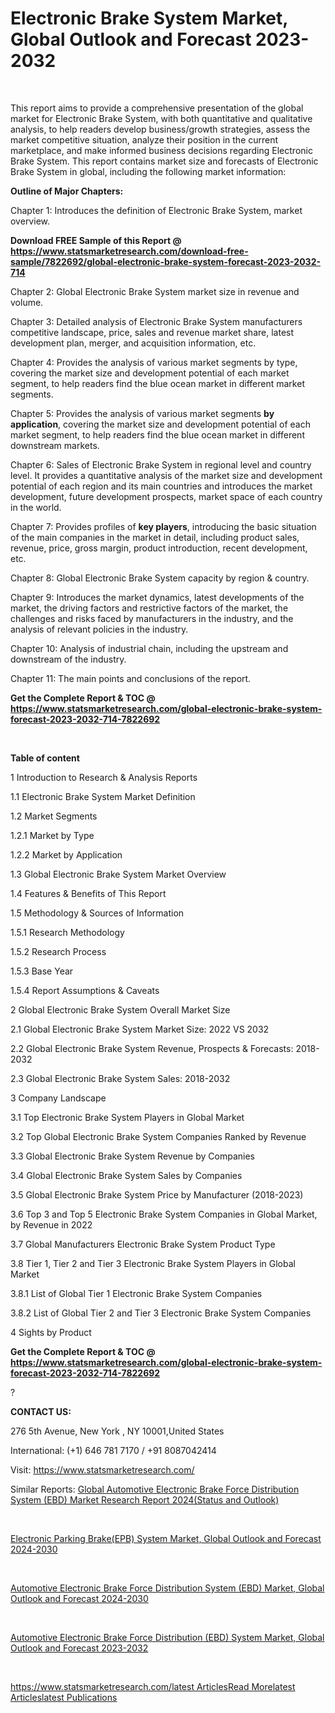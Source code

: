<h1>Electronic Brake System Market, Global Outlook and Forecast 2023-2032</h1><br/><p>This report aims to provide a comprehensive presentation of the global market for Electronic Brake System, with both quantitative and qualitative analysis, to help readers develop business/growth strategies, assess the market competitive situation, analyze their position in the current marketplace, and make informed business decisions regarding Electronic Brake System. This report contains market size and forecasts of Electronic Brake System in global, including the following market information:</p>
 
 
 
 <p><strong>Outline of Major Chapters:</strong></p>
 
 
 
 <p>Chapter 1: Introduces the definition of Electronic Brake System, market overview.</p>
 
 
 
 <p><strong>Download FREE Sample of this Report @ <a href="https://www.statsmarketresearch.com/download-free-sample/7822692/global-electronic-brake-system-forecast-2023-2032-714">https://www.statsmarketresearch.com/download-free-sample/7822692/global-electronic-brake-system-forecast-2023-2032-714</a></strong></p>
 
 
 
 <p>Chapter 2: Global Electronic Brake System market size in revenue and volume.</p>
 
 
 
 <p>Chapter 3: Detailed analysis of Electronic Brake System manufacturers competitive landscape, price, sales and revenue market share, latest development plan, merger, and acquisition information, etc.</p>
 
 
 
 <p>Chapter 4: Provides the analysis of various market segments by type, covering the market size and development potential of each market segment, to help readers find the blue ocean market in different market segments.</p>
 
 
 
 <p>Chapter 5: Provides the analysis of various market segments <strong>by application</strong>, covering the market size and development potential of each market segment, to help readers find the blue ocean market in different downstream markets.</p>
 
 
 
 <p>Chapter 6: Sales of Electronic Brake System in regional level and country level. It provides a quantitative analysis of the market size and development potential of each region and its main countries and introduces the market development, future development prospects, market space of each country in the world.</p>
 
 
 
 <p>Chapter 7: Provides profiles of <strong>key players</strong>, introducing the basic situation of the main companies in the market in detail, including product sales, revenue, price, gross margin, product introduction, recent development, etc.</p>
 
 
 
 <p>Chapter 8: Global Electronic Brake System capacity by region & country.</p>
 
 
 
 <p>Chapter 9: Introduces the market dynamics, latest developments of the market, the driving factors and restrictive factors of the market, the challenges and risks faced by manufacturers in the industry, and the analysis of relevant policies in the industry.</p>
 
 
 
 <p>Chapter 10: Analysis of industrial chain, including the upstream and downstream of the industry.</p>
 
 
 
 <p>Chapter 11: The main points and conclusions of the report.</p>
 
 
 
 <div><b>Get the Complete Report & TOC @ <a href="https://www.statsmarketresearch.com/global-electronic-brake-system-forecast-2023-2032-714-7822692">https://www.statsmarketresearch.com/global-electronic-brake-system-forecast-2023-2032-714-7822692</a></b></div>
 
 
 
 <p><br />
 
 <b>Table of content</b></p>
 
 
 
 <p>1 Introduction to Research & Analysis Reports<br />
 
 1.1 Electronic Brake System Market Definition<br />
 
 1.2 Market Segments<br />
 
 1.2.1 Market by Type<br />
 
 1.2.2 Market by Application<br />
 
 1.3 Global Electronic Brake System Market Overview<br />
 
 1.4 Features & Benefits of This Report<br />
 
 1.5 Methodology & Sources of Information<br />
 
 1.5.1 Research Methodology<br />
 
 1.5.2 Research Process<br />
 
 1.5.3 Base Year<br />
 
 1.5.4 Report Assumptions & Caveats<br />
 
 2 Global Electronic Brake System Overall Market Size<br />
 
 2.1 Global Electronic Brake System Market Size: 2022 VS 2032<br />
 
 2.2 Global Electronic Brake System Revenue, Prospects & Forecasts: 2018-2032<br />
 
 2.3 Global Electronic Brake System Sales: 2018-2032<br />
 
 3 Company Landscape<br />
 
 3.1 Top Electronic Brake System Players in Global Market<br />
 
 3.2 Top Global Electronic Brake System Companies Ranked by Revenue<br />
 
 3.3 Global Electronic Brake System Revenue by Companies<br />
 
 3.4 Global Electronic Brake System Sales by Companies<br />
 
 3.5 Global Electronic Brake System Price by Manufacturer (2018-2023)<br />
 
 3.6 Top 3 and Top 5 Electronic Brake System Companies in Global Market, by Revenue in 2022<br />
 
 3.7 Global Manufacturers Electronic Brake System Product Type<br />
 
 3.8 Tier 1, Tier 2 and Tier 3 Electronic Brake System Players in Global Market<br />
 
 3.8.1 List of Global Tier 1 Electronic Brake System Companies<br />
 
 3.8.2 List of Global Tier 2 and Tier 3 Electronic Brake System Companies<br />
 
 4 Sights by Product</p>
 
 
 
 <div><b>Get the Complete Report & TOC @ <a href="https://www.statsmarketresearch.com/global-electronic-brake-system-forecast-2023-2032-714-7822692">https://www.statsmarketresearch.com/global-electronic-brake-system-forecast-2023-2032-714-7822692</a></b></div>
 
 
 
 <p>? </p>
 
 
 
 <p><b>CONTACT US:</b><br />
 
 276 5th Avenue, New York , NY 10001,United States<br />
 
 International: (+1) 646 781 7170 / +91 8087042414<br />
 
 Visit: <a href="https://www.statsmarketresearch.com/">https://www.statsmarketresearch.com/</a><br />
 
 Similar Reports: <a href="https://www.statsmarketresearch.com/global-electronic-brake-system-forecast-2023-2032-714-7822692">Global Automotive Electronic Brake Force Distribution System (EBD) Market Research Report 2024(Status and Outlook)</a><br />
 
 <br />
 
 <a href="https://www.statsmarketresearch.com/global-electronic-brake-system-forecast-2023-2032-714-7822692">Electronic Parking Brake(EPB) System Market, Global Outlook and Forecast 2024-2030</a><br />
 
 <br />
 
 <a href="https://www.statsmarketresearch.com/global-electronic-brake-system-forecast-2023-2032-714-7822692">Automotive Electronic Brake Force Distribution System (EBD) Market, Global Outlook and Forecast 2024-2030</a><br />
 
 <br />
 
 <a href="https://www.statsmarketresearch.com/global-electronic-brake-system-forecast-2023-2032-714-7822692">Automotive Electronic Brake Force Distribution (EBD) System Market, Global Outlook and Forecast 2023-2032</a><br />
 
 <br />
 
 <a href="https://gyeongbokgung.com">https://www.statsmarketresearch.com/</a><a href="https://hallyeomaritime.com">latest Articles</a><a href="https://jingwansa.com">Read More</a><a href="https://nguoiviet.jp/">latest Articles</a><a href="https://www.intelmarketresearch.com/">latest Publications</a></p>